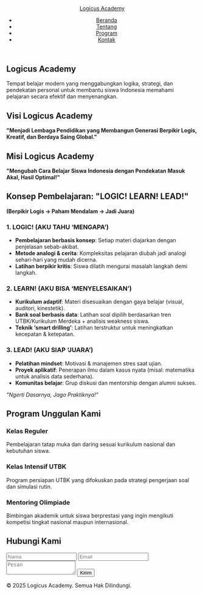 <head>
  <meta charset="UTF-8">
  <meta name="viewport" content="width=device-width, initial-scale=1.0">
  <title>Tentang Kami - Logicus Academy</title>
  <link rel="stylesheet" href="style.css">
</head>
<body>
  <header>
    <nav class="navbar">
      <div class="container">
        <a href="#" class="logo">Logicus Academy</a>
        <ul class="nav-links">
          <li><a href="#">Beranda</a></li>
          <li><a href="#about">Tentang</a></li>
          <li><a href="#program">Program</a></li>
          <li><a href="#contact">Kontak</a></li>
        </ul>
      </div>
    </nav>
  </header>  <section class="hero">
    <div class="container">
      <h1>Logicus Academy</h1>
      <p>Tempat belajar modern yang menggabungkan logika, strategi, dan pendekatan personal untuk membantu siswa Indonesia memahami pelajaran secara efektif dan menyenangkan.</p>
    </div>
  </section>  <section id="about" class="about">
    <div class="container">
      <h2>Visi Logicus Academy</h2>
      <p><strong>"Menjadi Lembaga Pendidikan yang Membangun Generasi Berpikir Logis, Kreatif, dan Berdaya Saing Global."</strong></p><h2>Misi Logicus Academy</h2>
  <p><strong>"Mengubah Cara Belajar Siswa Indonesia dengan Pendekatan Masuk Akal, Hasil Optimal!"</strong></p>

  <h2>Konsep Pembelajaran: "LOGIC! LEARN! LEAD!"</h2>
  <p><strong>(Berpikir Logis → Paham Mendalam → Jadi Juara)</strong></p>

  <div class="learning-phases">
    <h3>1. LOGIC! (AKU TAHU ‘MENGAPA’)</h3>
    <ul>
      <li><strong>Pembelajaran berbasis konsep</strong>: Setiap materi diajarkan dengan penjelasan sebab-akibat.</li>
      <li><strong>Metode analogi & cerita</strong>: Kompleksitas pelajaran diubah jadi analogi sehari-hari yang mudah dicerna.</li>
      <li><strong>Latihan berpikir kritis</strong>: Siswa dilatih mengurai masalah langkah demi langkah.</li>
    </ul>
    <h3>2. LEARN! (AKU BISA ‘MENYELESAIKAN’)</h3>
    <ul>
      <li><strong>Kurikulum adaptif</strong>: Materi disesuaikan dengan gaya belajar (visual, auditori, kinestetik).</li>
      <li><strong>Bank soal berbasis data</strong>: Latihan soal dipilih berdasarkan tren UTBK/Kurikulum Merdeka + analisis weakness siswa.</li>
      <li><strong>Teknik ‘smart drilling’</strong>: Latihan terstruktur untuk meningkatkan kecepatan & ketepatan.</li>
    </ul>
    <h3>3. LEAD! (AKU SIAP ‘JUARA’)</h3>
    <ul>
      <li><strong>Pelatihan mindset</strong>: Motivasi & manajemen stres saat ujian.</li>
      <li><strong>Proyek aplikatif</strong>: Penerapan ilmu dalam kasus nyata (misal: matematika untuk analisis data sederhana).</li>
      <li><strong>Komunitas belajar</strong>: Grup diskusi dan mentorship dengan alumni sukses.</li>
    </ul>
    <p><em>"Ngerti Dasarnya, Jago Praktiknya!"</em></p>
  </div>
</div>

  </section>  <section id="program" class="program">
    <div class="container">
      <h2>Program Unggulan Kami</h2>
      <div class="program-cards">
        <div class="card">
          <h3>Kelas Reguler</h3>
          <p>Pembelajaran tatap muka dan daring sesuai kurikulum nasional dan kebutuhan siswa.</p>
        </div>
        <div class="card">
          <h3>Kelas Intensif UTBK</h3>
          <p>Program persiapan UTBK yang difokuskan pada strategi pengerjaan soal dan simulasi rutin.</p>
        </div>
        <div class="card">
          <h3>Mentoring Olimpiade</h3>
          <p>Bimbingan akademik untuk siswa berprestasi yang ingin mengikuti kompetisi tingkat nasional maupun internasional.</p>
        </div>
      </div>
    </div>
  </section>  <section id="contact" class="contact">
    <div class="container">
      <h2>Hubungi Kami</h2>
      <form id="contactForm">
        <input type="text" placeholder="Nama" required>
        <input type="email" placeholder="Email" required>
        <textarea placeholder="Pesan" required></textarea>
        <button type="submit">Kirim</button>
      </form>
    </div>
  </section>  <footer>
    <div class="container">
      <p>&copy; 2025 Logicus Academy. Semua Hak Dilindungi.</p>
    </div>
  </footer>  <script src="script.js"></script></body>
